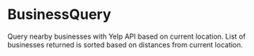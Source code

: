 # BusinessQuery

Query nearby businesses with Yelp API based on current location. List of businesses returned is sorted based on distances from current location.
